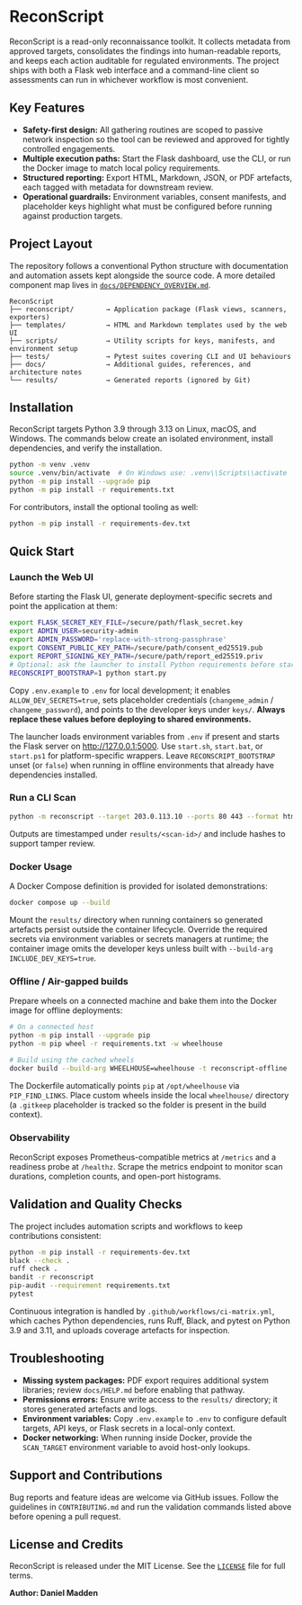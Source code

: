 # ReconScript

ReconScript is a read-only reconnaissance toolkit. It collects metadata from approved targets, consolidates the findings into human-readable reports, and keeps each action auditable for regulated environments. The project ships with both a Flask web interface and a command-line client so assessments can run in whichever workflow is most convenient.

## Key Features
- **Safety-first design:** All gathering routines are scoped to passive network inspection so the tool can be reviewed and approved for tightly controlled engagements.
- **Multiple execution paths:** Start the Flask dashboard, use the CLI, or run the Docker image to match local policy requirements.
- **Structured reporting:** Export HTML, Markdown, JSON, or PDF artefacts, each tagged with metadata for downstream review.
- **Operational guardrails:** Environment variables, consent manifests, and placeholder keys highlight what must be configured before running against production targets.

## Project Layout
The repository follows a conventional Python structure with documentation and automation assets kept alongside the source code. A more detailed component map lives in [`docs/DEPENDENCY_OVERVIEW.md`](docs/DEPENDENCY_OVERVIEW.md).

```
ReconScript
├── reconscript/        → Application package (Flask views, scanners, exporters)
├── templates/          → HTML and Markdown templates used by the web UI
├── scripts/            → Utility scripts for keys, manifests, and environment setup
├── tests/              → Pytest suites covering CLI and UI behaviours
├── docs/               → Additional guides, references, and architecture notes
└── results/            → Generated reports (ignored by Git)
```

## Installation
ReconScript targets Python 3.9 through 3.13 on Linux, macOS, and Windows. The commands below create an isolated environment, install dependencies, and verify the installation.

```bash
python -m venv .venv
source .venv/bin/activate  # On Windows use: .venv\\Scripts\\activate
python -m pip install --upgrade pip
python -m pip install -r requirements.txt
```

For contributors, install the optional tooling as well:

```bash
python -m pip install -r requirements-dev.txt
```

## Quick Start
### Launch the Web UI
Before starting the Flask UI, generate deployment-specific secrets and point the application at them:

```bash
export FLASK_SECRET_KEY_FILE=/secure/path/flask_secret.key
export ADMIN_USER=security-admin
export ADMIN_PASSWORD='replace-with-strong-passphrase'
export CONSENT_PUBLIC_KEY_PATH=/secure/path/consent_ed25519.pub
export REPORT_SIGNING_KEY_PATH=/secure/path/report_ed25519.priv
# Optional: ask the launcher to install Python requirements before starting
RECONSCRIPT_BOOTSTRAP=1 python start.py
```
Copy `.env.example` to `.env` for local development; it enables `ALLOW_DEV_SECRETS=true`, sets placeholder credentials (`changeme_admin` / `changeme_password`), and points to the developer keys under `keys/`. **Always replace these values before deploying to shared environments.**

The launcher loads environment variables from `.env` if present and starts the Flask server on <http://127.0.0.1:5000>. Use `start.sh`, `start.bat`, or `start.ps1` for platform-specific wrappers. Leave `RECONSCRIPT_BOOTSTRAP` unset (or `false`) when running in offline environments that already have dependencies installed.

### Run a CLI Scan
```bash
python -m reconscript --target 203.0.113.10 --ports 80 443 --format html
```
Outputs are timestamped under `results/<scan-id>/` and include hashes to support tamper review.

### Docker Usage
A Docker Compose definition is provided for isolated demonstrations:

```bash
docker compose up --build
```

Mount the `results/` directory when running containers so generated artefacts persist outside the container lifecycle. Override the required secrets via environment variables or secrets managers at runtime; the container image omits the developer keys unless built with `--build-arg INCLUDE_DEV_KEYS=true`.

### Offline / Air-gapped builds

Prepare wheels on a connected machine and bake them into the Docker image for offline deployments:

```bash
# On a connected host
python -m pip install --upgrade pip
python -m pip wheel -r requirements.txt -w wheelhouse

# Build using the cached wheels
docker build --build-arg WHEELHOUSE=wheelhouse -t reconscript-offline .
```

The Dockerfile automatically points `pip` at `/opt/wheelhouse` via `PIP_FIND_LINKS`. Place custom wheels inside the local `wheelhouse/` directory (a `.gitkeep` placeholder is tracked so the folder is present in the build context).

### Observability
ReconScript exposes Prometheus-compatible metrics at `/metrics` and a readiness probe at `/healthz`. Scrape the metrics endpoint to monitor scan durations, completion counts, and open-port histograms.

## Validation and Quality Checks
The project includes automation scripts and workflows to keep contributions consistent:

```bash
python -m pip install -r requirements-dev.txt
black --check .
ruff check .
bandit -r reconscript
pip-audit --requirement requirements.txt
pytest
```

Continuous integration is handled by `.github/workflows/ci-matrix.yml`, which caches Python dependencies, runs Ruff, Black, and pytest on Python 3.9 and 3.11, and uploads coverage artefacts for inspection.

## Troubleshooting
- **Missing system packages:** PDF export requires additional system libraries; review `docs/HELP.md` before enabling that pathway.
- **Permissions errors:** Ensure write access to the `results/` directory; it stores generated artefacts and logs.
- **Environment variables:** Copy `.env.example` to `.env` to configure default targets, API keys, or Flask secrets in a local-only context.
- **Docker networking:** When running inside Docker, provide the `SCAN_TARGET` environment variable to avoid host-only lookups.

## Support and Contributions
Bug reports and feature ideas are welcome via GitHub issues. Follow the guidelines in `CONTRIBUTING.md` and run the validation commands listed above before opening a pull request.

## License and Credits
ReconScript is released under the MIT License. See the [`LICENSE`](LICENSE) file for full terms.

**Author: Daniel Madden**
